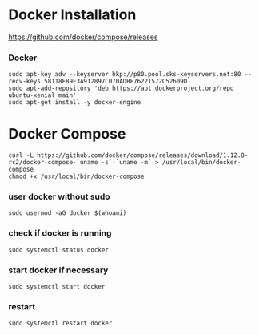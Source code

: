 # Docker Installation

https://github.com/docker/compose/releases

### Docker

    sudo apt-key adv --keyserver hkp://p80.pool.sks-keyservers.net:80 --recv-keys 58118E89F3A912897C070ADBF76221572C52609D
    sudo apt-add-repository 'deb https://apt.dockerproject.org/repo ubuntu-xenial main'
    sudo apt-get install -y docker-engine

# Docker Compose

    curl -L https://github.com/docker/compose/releases/download/1.12.0-rc2/docker-compose-`uname -s`-`uname -m` > /usr/local/bin/docker-compose
    chmod +x /usr/local/bin/docker-compose

### user docker without sudo 

    sudo usermod -aG docker $(whoami)

### check if docker is running

    sudo systemctl status docker

### start docker if necessary

    sudo systemctl start docker 

### restart 

    sudo systemctl restart docker